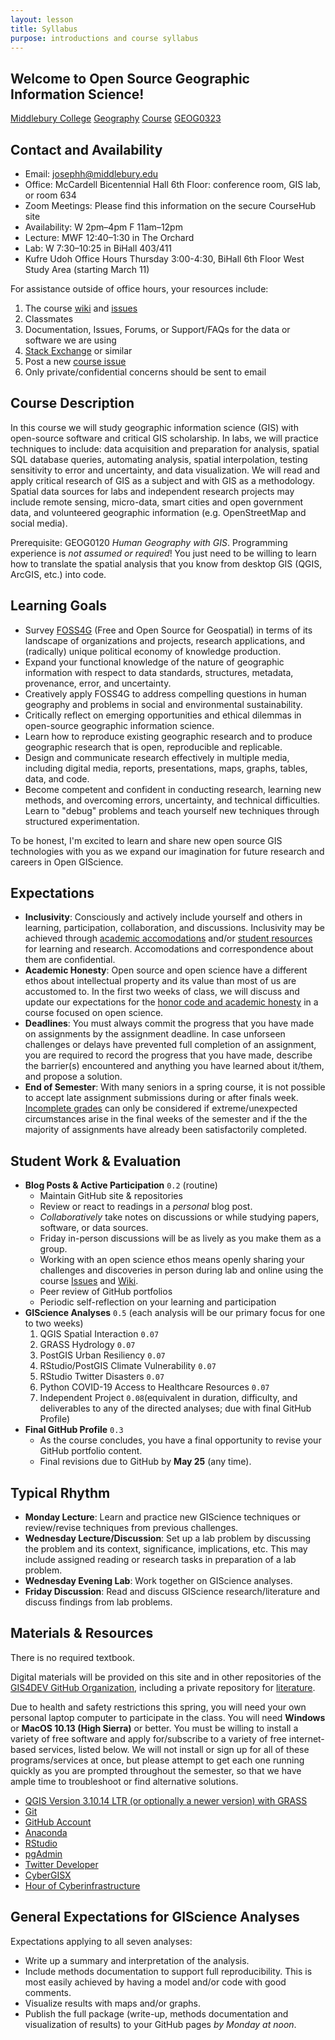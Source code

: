 ```yaml
---
layout: lesson
title: Syllabus
purpose: introductions and course syllabus
---
```


## Welcome to Open Source Geographic Information Science!
[Middlebury College](http://www.middlebury.edu) [Geography](http://www.middlebury.edu/academics/geog) [Course](http://www.middlebury.edu/academics/geog/courses) [GEOG0323](https://catalog.middlebury.edu/courses/view/catalog/catalog%2FMCUG/course/course%2FGEOG0323)

## Contact and Availability

- Email: josephh@middlebury.edu
- Office: McCardell Bicentennial Hall 6th Floor: conference room, GIS lab, or room 634
- Zoom Meetings: Please find this information on the secure CourseHub site
- Availability: W 2pm&ndash;4pm F 11am&ndash;12pm
- Lecture: MWF 12:40&ndash;1:30 in The Orchard
- Lab: W 7:30&ndash;10:25 in BiHall 403/411
- Kufre Udoh Office Hours Thursday 3:00-4:30, BiHall 6th Floor West Study Area (starting March 11)

For assistance outside of office hours, your resources include:
1. The course [wiki](https://github.com/GIS4DEV/GIS4DEV.github.io/wiki) and [issues](https://github.com/GIS4DEV/GIS4DEV.github.io/issues)
2. Classmates
3. Documentation, Issues, Forums, or Support/FAQs for the data or software we are using
4. [Stack Exchange](https://gis.stackexchange.com/) or similar
5. Post a new [course issue](https://github.com/GIS4DEV/GIS4DEV.github.io/issues)
8. Only private/confidential concerns should be sent to email 

## Course Description

In this course we will study geographic information science (GIS) with open-source software and critical GIS scholarship. In labs, we will practice techniques to include: data acquisition and preparation for analysis, spatial SQL database queries, automating analysis, spatial interpolation, testing sensitivity to error and uncertainty, and data visualization. We will read and apply critical research of GIS as a subject and with GIS as a methodology. Spatial data sources for labs and independent research projects may include remote sensing, micro-data, smart cities and open government data, and volunteered geographic information (e.g. OpenStreetMap and social media).

Prerequisite: GEOG0120 *Human Geography with GIS*. Programming experience is *not assumed or required*! You just need to be willing to learn how to translate the spatial analysis that you know from desktop GIS (QGIS, ArcGIS, etc.) into code.

## Learning Goals

-	Survey [FOSS4G](https://foss4g.org/) (Free and Open Source for Geospatial) in terms of its landscape of organizations and projects, research applications, and (radically) unique political economy of knowledge production.
-	Expand your functional knowledge of the nature of geographic information with respect to data standards, structures, metadata, provenance, error, and uncertainty.
-	Creatively apply FOSS4G to address compelling questions in human geography and problems in social and environmental sustainability.
-	Critically reflect on emerging opportunities and ethical dilemmas in open-source geographic information science.
-	Learn how to reproduce existing geographic research and to produce geographic research that is open, reproducible and replicable.
-	Design and communicate research effectively in multiple media, including digital media, reports, presentations, maps, graphs, tables, data, and code.
-	Become competent and confident in conducting research, learning new methods, and overcoming errors, uncertainty, and technical difficulties. Learn to "debug" problems and teach yourself new techniques through structured experimentation.

To be honest, I'm excited to learn and share new open source GIS technologies with you as we expand our imagination for future research and careers in Open GIScience.

## Expectations

- **Inclusivity**: Consciously and actively include yourself and others in learning, participation, collaboration, and discussions. Inclusivity may be achieved through [academic accomodations](https://www.middlebury.edu/office/disability-resource-center/accommodations-and-resources/academic-accommodations) and/or [student resources](https://www.middlebury.edu/office/teaching-learning-research/student-resources) for learning and research. Accomodations and correspondence about them are confidential.
- **Academic Honesty**: Open source and open science have a different ethos about intellectual property and its value than most of us are accustomed to. In the first two weeks of class, we will discuss and update our expectations for the [honor code and academic honesty](00c_honorcode.md) in a course focused on open science.
- **Deadlines**: You must always commit the progress that you have made on assignments by the assignment deadline. In case unforseen challenges or delays have prevented full completion of an assignment, you are required to record the progress that you have made, describe the barrier(s) encountered and anything you have learned about it/them, and propose a solution.
- **End of Semester**: With many seniors in a spring course, it is not possible to accept late assignment submissions during or after finals week. [Incomplete grades](http://www.middlebury.edu/about/handbook/iv.-policies-for-the-institute/a.-academic-policies/a.6.-grades-credits-and-academic-policies/a.6.e.-incomplete-grades) can only be considered if extreme/unexpected circumstances arise in the final weeks of the semester and if the the majority of assignments have already been satisfactorily completed.

## Student Work & Evaluation

- **Blog Posts & Active Participation** `0.2` (routine)
  - Maintain GitHub site & repositories 
  - Review or react to readings in a *personal* blog post.
  - *Collaboratively* take notes on discussions or while studying papers, software, or data sources.
  - Friday in-person discussions will be as lively as you make them as a group.
  - Working with an open science ethos means openly sharing your challenges and discoveries in person during lab and online using the course [Issues](https://github.com/GIS4DEV/GIS4DEV.github.io/issues) and [Wiki](https://github.com/GIS4DEV/GIS4DEV.github.io/wiki).
  - Peer review of GitHub portfolios
  - Periodic self-reflection on your learning and participation
- **GIScience Analyses** `0.5` (each analysis will be our primary focus for one to two weeks)
  1. QGIS Spatial Interaction `0.07`
  1. GRASS Hydrology `0.07`
  1. PostGIS Urban Resiliency `0.07`
  1. RStudio/PostGIS Climate Vulnerability `0.07`
  1. RStudio Twitter Disasters `0.07`
  1. Python COVID-19 Access to Healthcare Resources `0.07`
  1. Independent Project `0.08`(equivalent in duration, difficulty, and deliverables to any of the directed analyses; due with final GitHub Profile)
- **Final GitHub Profile** `0.3`
  - As the course concludes, you have a final opportunity to revise your GitHub portfolio content.
  - Final revisions due to GitHub by **May 25** (any time).

## Typical Rhythm

- **Monday Lecture**: Learn and practice new GIScience techniques or review/revise techniques from previous challenges.
- **Wednesday Lecture/Discussion**: Set up a lab problem by discussing the problem and its context, significance, implications, etc. This may include assigned reading or research tasks in preparation of a lab problem.
- **Wednesday Evening Lab**: Work together on GIScience analyses.
- **Friday Discussion**: Read and discuss GIScience research/literature and discuss findings from lab problems.

## Materials & Resources

There is no required textbook.

Digital materials will be provided on this site and in other repositories of the [GIS4DEV GitHub Organization](https://github.com/gis4dev), including a private repository for [literature](https://github.com/GIS4DEV/literature).

Due to health and safety restrictions this spring, you will need your own personal laptop computer to participate in the class. You will need **Windows** or **MacOS 10.13 (High Sierra)** or better. You must be willing to install a variety of free software and apply for/subscribe to a variety of free internet-based services, listed below. We will not install or sign up for all of these programs/services at once, but please attempt to get each one running quickly as you are prompted throughout the semester, so that we have ample time to troubleshoot or find alternative solutions.

- [QGIS Version 3.10.14 LTR (or optionally a newer version) with GRASS](https://qgis.org/)
- [Git](https://git-scm.com/downloads)
- [GitHub Account](https://github.com/)
- [Anaconda](https://www.anaconda.com/)
- [RStudio](https://rstudio.com/)
- [pgAdmin](https://www.pgadmin.org/)
- [Twitter Developer](https://developer.twitter.com/en/apply-for-access)
- [CyberGISX](https://cybergisx.cigi.illinois.edu)
- [Hour of Cyberinfrastructure](https://www.hourofci.org/)

## General Expectations for GIScience Analyses

Expectations applying to all seven analyses:

- Write up a summary and interpretation of the analysis.
- Include methods documentation to support full reproducibility. This is most easily achieved by having a model and/or code with good comments.
- Visualize results with maps and/or graphs.
- Publish the full package (write-up, methods documentation and visualization of results) to your GitHub pages *by Monday at noon*.

